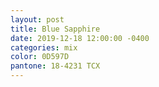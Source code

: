 ```yaml
---
layout: post
title: Blue Sapphire
date: 2019-12-18 12:00:00 -0400
categories: mix
color: 0D597D
pantone: 18-4231 TCX
---
```

